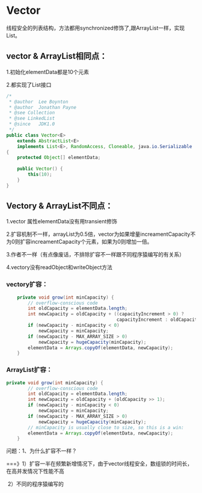 # Vector

线程安全的列表结构，方法都用synchronized修饰了,跟ArrayList一样，实现List。

## vector & ArrayList相同点：

1.初始化elementData都是10个元素

2.都实现了List接口

```java
/*
 * @author  Lee Boynton
 * @author  Jonathan Payne
 * @see Collection
 * @see LinkedList
 * @since   JDK1.0
 */
public class Vector<E>
    extends AbstractList<E>
    implements List<E>, RandomAccess, Cloneable, java.io.Serializable
{
    protected Object[] elementData;
    
    public Vector() {
        this(10);
    }
}
```



## Vectory & ArrayList不同点：

1.vector 属性elementData没有用transient修饰

2.扩容机制不一样，arrayList为0.5倍，vector为如果增量increamentCapacity不为0则扩容increamentCapacity个元素，如果为0则增加一倍。

3.作者不一样（有点像废话，不排除扩容不一样跟不同程序猿编写的有关系）

4.vectory没有readObject和writeObject方法



### vectory扩容：

```java
    private void grow(int minCapacity) {
        // overflow-conscious code
        int oldCapacity = elementData.length;
        int newCapacity = oldCapacity + ((capacityIncrement > 0) ?
                                         capacityIncrement : oldCapacity);
        if (newCapacity - minCapacity < 0)
            newCapacity = minCapacity;
        if (newCapacity - MAX_ARRAY_SIZE > 0)
            newCapacity = hugeCapacity(minCapacity);
        elementData = Arrays.copyOf(elementData, newCapacity);
    }
```

### ArrayList扩容：

```java
private void grow(int minCapacity) {
        // overflow-conscious code
        int oldCapacity = elementData.length;
        int newCapacity = oldCapacity + (oldCapacity >> 1);
        if (newCapacity - minCapacity < 0)
            newCapacity = minCapacity;
        if (newCapacity - MAX_ARRAY_SIZE > 0)
            newCapacity = hugeCapacity(minCapacity);
        // minCapacity is usually close to size, so this is a win:
        elementData = Arrays.copyOf(elementData, newCapacity);
    }
```

问题：1、为什么扩容不一样？

===》1）扩容一半在频繁新增情况下，由于vector线程安全，数组锁的时间长，在高并发情况下性能不高

​          2）不同的程序猿编写的

